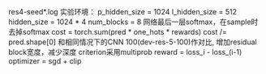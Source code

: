 res4-seed*.log
实验环境：
        p_hidden_size = 1024
        l_hidden_size = 512
        hidden_size = 1024 * 4
        num_blocks = 8
        网络最后一层softmax，在sample时去掉softmax
        cost = torch.sum(pred * one_hots * rewards)
        cost /= pred.shape[0]
和相同情况下的CNN 100(dev-res-5-100)作对比, 增加residual block宽度，减少深度
criterion采用multiprob
reward = loss_i - loss_(i-1)
optimizer = sgd + clip